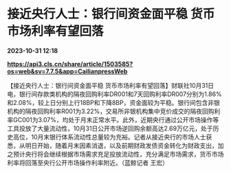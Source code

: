 # 接近央行人士：银行间资金面平稳 货币市场利率有望回落

**2023-10-31 12:18**

**https://api3.cls.cn/share/article/1503585?os=web&sv=7.7.5&app=CailianpressWeb**

【接近央行人士：银行间资金面平稳 货币市场利率有望回落】财联社10月31日电，银行间存款类机构的隔夜回购利率DR001和7天回购利率DR007分别为1.86%和2.08%，较上日分别上行18BP和下降8BP，资金面较为平稳。银行间包含非银机构的隔夜回购利率R001为3.22%，交易所非银机构集中竞价成交的隔夜回购利率GC001为3.07%，均处于月末正常水平。此外，近期央行通过公开市场操作等工具投放了大量流动性，10月31日公开市场逆回购余额高达2.69万亿元，处于历史高位，10月末银行体系流动性总量较为充裕。记者从接近央行的市场人士获悉，从明日开始，随着月末因素消退，以及前期财政发债资金转化为财政支出，加之预计央行将会继续根据市场需求充足投放流动性，充分满足市场需求，货币市场利率将回落至央行公开市场操作利率附近。（蓝鲸记者 王宏）